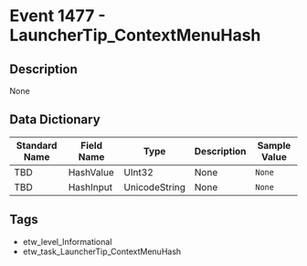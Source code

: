 # Event 1477 - LauncherTip_ContextMenuHash

## Description
None

## Data Dictionary
|Standard Name|Field Name|Type|Description|Sample Value|
|---|---|---|---|---|
|TBD|HashValue|UInt32|None|`None`|
|TBD|HashInput|UnicodeString|None|`None`|

## Tags
* etw_level_Informational
* etw_task_LauncherTip_ContextMenuHash